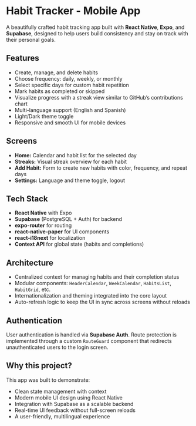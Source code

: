 # Habit Tracker - Mobile App

A beautifully crafted habit tracking app built with **React Native**, **Expo**, and **Supabase**, designed to help users build consistency and stay on track with their personal goals.

## Features

- Create, manage, and delete habits
- Choose frequency: daily, weekly, or monthly
- Select specific days for custom habit repetition
- Mark habits as completed or skipped
- Visualize progress with a streak view similar to GitHub’s contributions chart
- Multi-language support (English and Spanish)
- Light/Dark theme toggle
- Responsive and smooth UI for mobile devices

## Screens

- **Home:** Calendar and habit list for the selected day
- **Streaks:** Visual streak overview for each habit
- **Add Habit:** Form to create new habits with color, frequency, and repeat days
- **Settings:** Language and theme toggle, logout

## Tech Stack

- **React Native** with Expo
- **Supabase** (PostgreSQL + Auth) for backend
- **expo-router** for routing
- **react-native-paper** for UI components
- **react-i18next** for localization
- **Context API** for global state (habits and completions)

## Architecture

- Centralized context for managing habits and their completion status
- Modular components: `HeaderCalendar`, `WeekCalendar`, `HabitsList`, `HabitGrid`, etc.
- Internationalization and theming integrated into the core layout
- Auto-refresh logic to keep the UI in sync across screens without reloads

## Authentication

User authentication is handled via **Supabase Auth**. Route protection is implemented through a custom `RouteGuard` component that redirects unauthenticated users to the login screen.

## Why this project?

This app was built to demonstrate:
- Clean state management with context
- Modern mobile UI design using React Native
- Integration with Supabase as a scalable backend
- Real-time UI feedback without full-screen reloads
- A user-friendly, multilingual experience

